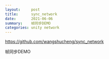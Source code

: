 ```yaml
---
layout:     post
title:      sync_network
date:       2021-06-06
summary:    帧同步DEMO
categories: unity network
---
```


https://github.com/wangshucheng/sync_network

帧同步DEMO